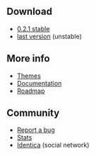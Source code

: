 ## Download

  * [0.2.1 stable](${BASE_URL}/makefly_0.2.1.zip)
  * [last version](https://github.com/blankoworld/makefly/archive/master.zip) (unstable)

## More info

  * [Themes](${BASE_URL}/${POSTDIR_NAME}/theme_list_v0_2.html)
  * [Documentation](https://github.com/blankoworld/makefly/tree/master/doc#readme)
  * [Roadmap](http://forge.e-mergence.org/projects/makefly/roadmap)

## Community

  * [Report a bug](https://github.com/blankoworld/makefly/issues)
  * [Stats](http://www.ohloh.net/p/makefly)
  * [Identica](http://identi.ca/group/makefly) (social network)

